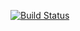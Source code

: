 [![Build Status](https://travis-ci.org/vasiliyantufev/php-project-lvl3.svg?branch=master)](https://travis-ci.org/vasiliyantufev/php-project-lvl3)
